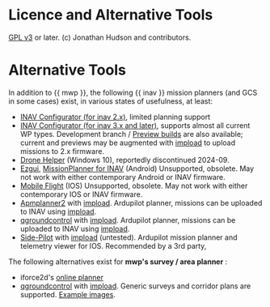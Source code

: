 # Licence and Alternative Tools

[GPL v3](https://www.gnu.org/licenses/gpl-3.0.en.html) or later.
(c) Jonathan Hudson and contributors.

# Alternative Tools

In addition to {{ mwp }}, the following {{ inav }} mission planners (and GCS in some cases) exist, in various states of usefulness, at least:

* [INAV Configurator (for inav 2.x)](https://github.com/iNavFlight/inav-configurator/tree/2.6.1), limited planning support
* [INAV Configurator (for inav 3.x and later)]( https://github.com/iNavFlight/inav-configurator), supports almost all current WP types. Development branch / [Preview builds](http://seyrsnys.myzen.co.uk/inav-configurator-next/) are also available; current and previews may be augmented with [impload](https://codeberg.org/stronnag/impload/) to upload missions to 2.x firmware.
* [Drone Helper](https://www.microsoft.com/en-us/p/drone-helper/9ncs8zwxn58x?activetab=pivot:overviewtab) (Windows 10), reportedly discontinued 2024-09.
* [Ezgui](https://play.google.com/store/apps/details?id=com.ezio.multiwii&hl=en_GB), [MissionPlanner for INAV](https://play.google.com/store/apps/details?id=com.eziosoft.ezgui.inav&hl=en) (Android) Unsupported, obsolete. May not work with either contemporary Android or INAV firmware.
* [Mobile Flight](https://github.com/flyinghead/mobile-flight) (IOS) Unsupported, obsolete. May not work with either contemporary IOS or INAV firmware.
* [Apmplanner2](https://ardupilot.org/planner2/) with [impload](https://codeberg.org/stronnag/impload/). Ardupilot planner, missions can be uploaded to INAV using [impload](https://codeberg.org/stronnag/impload/).
* [qgroundcontrol](https://docs.qgroundcontrol.com/master/en/) with [impload](https://codeberg.org/stronnag/impload/). Ardupilot planner, missions can be uploaded to INAV using [impload](https://codeberg.org/stronnag/impload/).
* [Side-Pilot](https://sidepilot.net/) with [impload](https://codeberg.org/stronnag/impload)  (untested). Ardupilot mission planner and telemetry viewer for IOS. Recommended by a 3rd party,

The following alternatives exist for **mwp's survey / area planner** :

* iforce2d's [online planner](http://www.iforce2d.net/surveyplanner)
* [qgroundcontrol](https://docs.qgroundcontrol.com/master/en/) with [impload](https://codeberg.org/stronnag/impload/). Generic surveys and corridor plans are supported. [Example images](https://codeberg.org/stronnag/impload/releases/tag/3.146.697).
